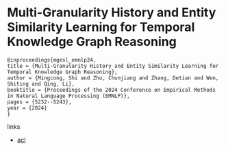 # Multi-Granularity History and Entity Similarity Learning for Temporal Knowledge Graph Reasoning

```
@inproceedings{mgesl_emnlp24,
title = {Multi-Granularity History and Entity Similarity Learning for Temporal Knowledge Graph Reasoning},
author = {Mingcong, Shi and Zhu, Chunjiang and Zhang, Detian and Wen, Shiting and Qing, Li},
booktitle = {Proceedings of the 2024 Conference on Empirical Methods in Natural Language Processing (EMNLP)},
pages = {5232--5243},
year = {2024}
}
```

links
- [acl](https://aclanthology.org/2024.emnlp-main.298)
